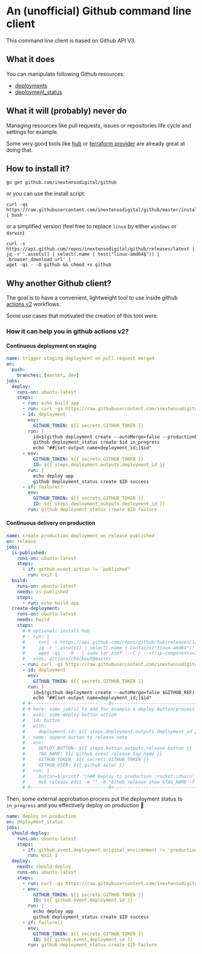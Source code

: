 # An (unofficial) Github command line client

This command line client is based on Github API V3.

## What it does

You can manipulate following Github resources:

- [deployments](https://developer.github.com/v3/repos/deployments/)
- [deployment_status](https://developer.github.com/v3/repos/deployments/#list-deployment-statuses)

## What it will (probably) never do

Managing resources like pull requests, issues or repositories life cycle and
settings for example.

Some very good tools like [hub](https://github.com/github/hub) or
[terraform provider](https://www.terraform.io/docs/providers/github/index.html)
are already great at doing that.

## How to install it?

```shell
go get github.com/inextensodigital/github
```

or you can use the install script:

```shell
curl -qs https://raw.githubusercontent.com/inextensodigital/github/master/install.sh | bash -
```

or a simplified version (feel free to replace `linux` by either `windows` or `darwin`)

```shell
curl -s https://api.github.com/repos/inextensodigital/github/releases/latest |
jq -r '.assets[] | select(.name | test("linux-amd64$")) | .browser_download_url' |
wget -qi - -O github && chmod +x github
```

## Why another Github client?

The goal is to have a convenient, lightweight tool to use inside github
[actions v2](https://github.com/features/actions) workflows.

Some use cases that motivated the creation of this tool were:

### How it can help you in github actions v2?

#### Continuous deployment on staging

```yaml
name: trigger staging deployment on pull request merged
on:
  push:
    branches: [master, dev]
jobs:
  deploy:
    runs-on: ubuntu-latest
    steps:
      - run: echo build app
      - run: curl -qs https://raw.githubusercontent.com/inextensodigital/github/master/install.sh | bash -
      - id: deployment
        env:
          GITHUB_TOKEN: ${{ secrets.GITHUB_TOKEN }}
        run: |
          id=$(github deployment create --autoMerge=false --productionEnvironment=false --environment staging $GITHUB_REF)
          github deployment_status create $id in_progress
          echo "##[set-output name=deployment_id;]$id"
      - env:
          GITHUB_TOKEN: ${{ secrets.GITHUB_TOKEN }}
          ID: ${{ steps.deployment.outputs.deployment_id }}
        run: |
          echo deploy app
          github deployment_status create $ID success
      - if: failure()
        env:
          GITHUB_TOKEN: ${{ secrets.GITHUB_TOKEN }}
          ID: ${{ steps.deployment.outputs.deployment_id }}
        run: github deployment_status create $ID failure
```

#### Continuous delivery on production

```yaml
name: create production deployment on release published
on: release
jobs:
  is-published:
    runs-on: ubuntu-latest
    steps:
      - if: github.event.action != 'published'
        run: exit 1
  build:
    runs-on: ubuntu-latest
    needs: is-published
    steps:
      - run: echo build app
  create-deployment:
    runs-on: ubuntu-latest
    needs: build
    steps:
      # # optional: install hub
      # - run: |
      #     curl -s https://api.github.com/repos/github/hub/releases/latest |
      #     jq -r '.assets[] | select(.name | contains("linux-amd64")) | .browser_download_url' |
      #     wget -qi - -O - | sudo tar xzpf - -C / --strip-components=1
      # - uses: actions/checkout@master
      - run: curl -qs https://raw.githubusercontent.com/inextensodigital/github/master/install.sh | bash -
      - id: deployment
        env:
          GITHUB_TOKEN: ${{ secrets.GITHUB_TOKEN }}
        run: |
          id=$(github deployment create --autoMerge=false $GITHUB_REF)
          echo "##[set-output name=deployment_id;]$id"
      # #-----------------------------8<----------------------------------------
      # # here: some job(s) to add for example a deploy button/process
      # - uses: some-deploy-button-action
      #   id: button
      #   with:
      #     deployment_id: ${{ steps.deployment.outputs.deployment_id }}
      # - name: append button to release note
      #   env:
      #     DEPLOY_BUTTON: ${{ steps.button.outputs.release-button }}
      #     TAG_NAME: ${{ github.event.release.tag_name }}
      #     GITHUB_TOKEN: ${{ secrets.GITHUB_TOKEN }}
      #     GITHUB_USER: ${{ github.actor }}
      #   run: |
      #     button=$(printf '\n## Deploy to production :rocket:\n%s\n' "$DEPLOY_BUTTON")
      #     hub release edit -m "" -m "$(hub release show $TAG_NAME -f %b)" -m "$button" $TAG_NAME
      # #-----------------------------8<----------------------------------------
```

Then, some external approbation process put the deployment status to `in_progress`
and you effectively deploy on production :tada:

```yaml
name: deploy on production
on: deployment_status
jobs:
  should-deploy:
    runs-on: ubuntu-latest
    steps:
      - if: github.event.deployment.original_environment != 'production' || github.event.deployment_status.state != 'in_progress'
        run: exit 1
  deploy:
    needs: should-deploy
    runs-on: ubuntu-latest
    steps:
      - run: curl -qs https://raw.githubusercontent.com/inextensodigital/github/master/install.sh | bash -
      - env:
          GITHUB_TOKEN: ${{ secrets.GITHUB_TOKEN }}
          ID: ${{ github.event.deployment.id }}
        run: |
          echo deploy app
          github deployment_status create $ID success
      - if: failure()
        env:
          GITHUB_TOKEN: ${{ secrets.GITHUB_TOKEN }}
          ID: ${{ github.event.deployment.id }}
        run: github deployment_status create $ID failure
```
